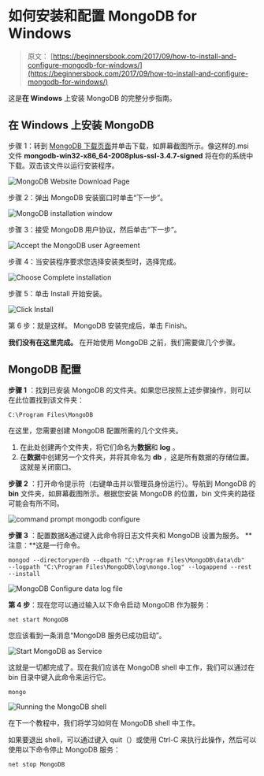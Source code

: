 # 如何安装和配置 MongoDB for Windows

> 原文： [https://beginnersbook.com/2017/09/how-to-install-and-configure-mongodb-for-windows/](https://beginnersbook.com/2017/09/how-to-install-and-configure-mongodb-for-windows/)

这是**在 Windows** 上安装 MongoDB 的完整分步指南。

## 在 Windows 上安装 MongoDB

步骤 1：转到 [MongoDB 下载页面](https://www.mongodb.com/download-center#community)并单击下载，如屏幕截图所示。像这样的.msi 文件 **mongodb-win32-x86_64-2008plus-ssl-3.4.7-signed** 将在你的系统中下载。双击该文件以运行安装程序。

![MongoDB Website Download Page](img/53dce56ebbd437bd38d0493245bd87f1.jpg)

步骤 2：弹出 MongoDB 安装窗口时单击“下一步”。

![MongoDB installation window](img/c50865495989cc2bb1ad5b271a6453f2.jpg)

步骤 3：接受 MongoDB 用户协议，然后单击“下一步”。

![Accept the MongoDB user Agreement](img/eb2e906400d5fe4d9f996a24e438c3a2.jpg)

步骤 4：当安装程序要求您选择安装类型时，选择完成。

![Choose Complete installation](img/0964c4a7af600f1ca7c53efc6616e512.jpg)

步骤 5：单击 Install 开始安装。

![Click Install](img/2612b861f7e6082dd0ea3ca04232d85b.jpg)

第 6 步：就是这样。 MongoDB 安装完成后，单击 Finish。

**我们没有在这里完成。** 在开始使用 MongoDB 之前，我们需要做几个步骤。

## MongoDB 配置

**步骤 1** ：找到已安装 MongoDB 的文件夹。如果您已按照上述步骤操作，则可以在此位置找到该文件夹​​：

```
C:\Program Files\MongoDB
```

在这里，您需要创建 MongoDB 配置所需的几个文件夹。

1.  在此处创建两个文件夹，将它们命名为**数据**和 **log** 。
2.  在**数据**中创建另一个文件夹，并将其命名为 **db** ，这是所有数据的存储位置。
这就是关闭窗口。

**步骤 2** ：打开命令提示符（右键单击并以管理员身份运行）。导航到 MongoDB 的 **bin** 文件夹，如屏幕截图所示。根据您安装 MongoDB 的位置，bin 文件夹的路径可能会有所不同。

![command prompt mongodb configure](img/0340f456cc1f6e4b707502ed7428a06e.jpg)

**步骤 3** ：配置数据&amp;通过键入此命令将日志文件夹和 MongoDB 设置为服务。 **注意：**这是一行命令。

```
mongod --directoryperdb --dbpath "C:\Program Files\MongoDB\data\db" 
--logpath "C:\Program Files\MongoDB\log\mongo.log" --logappend --rest --install
```

![MongoDB Configure data log file](img/5a7090cf71279fb8da4b69c69f841f8e.jpg)

**第 4 步**：现在您可以通过输入以下命令启动 MongoDB 作为服务：

```
net start MongoDB
```

您应该看到一条消息“MongoDB 服务已成功启动”。

![Start MongoDB as Service](img/38403ee09bc71f00f49ecb3628de16fd.jpg)

这就是一切都完成了。现在我们应该在 MongoDB shell 中工作，我们可以通过在 bin 目录中键入此命令来运行它。

```
mongo
```

![Running the MongoDB shell](img/d758e8206d7bda1f9d3cf4a4371375af.jpg)

在下一个教程中，我们将学习如何在 MongoDB shell 中工作。

如果要退出 shell，可以通过键入 quit（）或使用 Ctrl-C 来执行此操作，然后可以使用以下命令停止 MongoDB 服务：

```
net stop MongoDB
```
